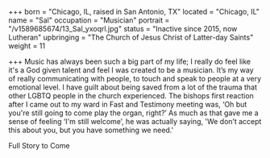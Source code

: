 +++
born = "Chicago, IL, raised in San Antonio, TX"
located = "Chicago, IL"
name = "Sal"
occupation = "Musician"
portrait = "/v1589685674/13_Sal_yxoqrl.jpg"
status = "Inactive since 2015, now Lutheran"
upbringing = "The Church of Jesus Christ of Latter-day Saints"
weight = 11

+++
Music has always been such a big part of my life; I really do feel like it's a God given talent and feel I was created to be a musician. It’s my way of really communicating with people, to touch and speak to people at a very emotional level. I have guilt about being saved from a lot of the trauma that other LGBTQ people in the church experienced. The bishops first reaction after I came out to my ward in Fast and Testimony meeting was, ‘Oh but you're still going to come play the organ, right?’ As much as that gave me a sense of feeling ‘I'm still welcome’, he was actually saying, 'We don’t accept this about you, but you have something we need.' 

Full Story to Come